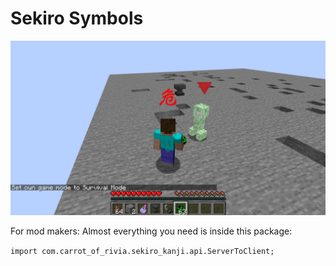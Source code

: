 # Sekiro Symbols

![pic](pics/danger.png)

For mod makers: Almost everything you need is inside this package:

`import com.carrot_of_rivia.sekiro_kanji.api.ServerToClient;`
